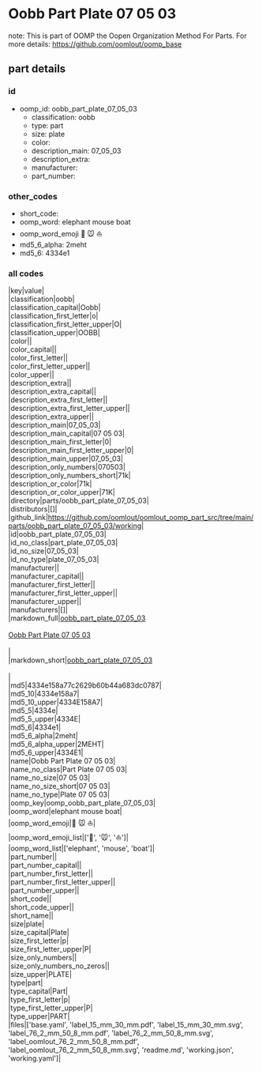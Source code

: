 # Oobb Part Plate 07 05 03  

note: This is part of OOMP the Oopen Organization Method For Parts. For more details: https://github.com/oomlout/oomp_base

##  part details





### id
* oomp_id: oobb_part_plate_07_05_03
  * classification: oobb
  * type: part
  * size: plate
  * color: 
  * description_main: 07_05_03
  * description_extra: 
  * manufacturer: 
  * part_number: 

### other_codes
* short_code: 
* oomp_word: elephant mouse boat
* oomp_word_emoji :elephant: :mouse: :boat:
* md5_6_alpha: 2meht
* md5_6: 4334e1

### all codes 
|key|value|  
|classification|oobb|  
|classification_capital|Oobb|  
|classification_first_letter|o|  
|classification_first_letter_upper|O|  
|classification_upper|OOBB|  
|color||  
|color_capital||  
|color_first_letter||  
|color_first_letter_upper||  
|color_upper||  
|description_extra||  
|description_extra_capital||  
|description_extra_first_letter||  
|description_extra_first_letter_upper||  
|description_extra_upper||  
|description_main|07_05_03|  
|description_main_capital|07 05 03|  
|description_main_first_letter|0|  
|description_main_first_letter_upper|0|  
|description_main_upper|07_05_03|  
|description_only_numbers|070503|  
|description_only_numbers_short|71k|  
|description_or_color|71k|  
|description_or_color_upper|71K|  
|directory|parts/oobb_part_plate_07_05_03|  
|distributors|[]|  
|github_link|https://github.com/oomlout/oomlout_oomp_part_src/tree/main/parts/oobb_part_plate_07_05_03/working|  
|id|oobb_part_plate_07_05_03|  
|id_no_class|part_plate_07_05_03|  
|id_no_size|07_05_03|  
|id_no_type|plate_07_05_03|  
|manufacturer||  
|manufacturer_capital||  
|manufacturer_first_letter||  
|manufacturer_first_letter_upper||  
|manufacturer_upper||  
|manufacturers|[]|  
|markdown_full|[oobb_part_plate_07_05_03](https://github.com/oomlout/oomlout_oomp_part_src/tree/main/parts/oobb_part_plate_07_05_03/working)<br>[](https://github.com/oomlout/oomlout_oomp_part_src/tree/main/parts/oobb_part_plate_07_05_03/working)<br>[Oobb Part Plate 07 05 03](https://github.com/oomlout/oomlout_oomp_part_src/tree/main/parts/oobb_part_plate_07_05_03/working)<br><br>|  
|markdown_short|[oobb_part_plate_07_05_03](https://github.com/oomlout/oomlout_oomp_part_src/tree/main/parts/oobb_part_plate_07_05_03/working)<br><br>|  
|md5|4334e158a77c2629b60b44a683dc0787|  
|md5_10|4334e158a7|  
|md5_10_upper|4334E158A7|  
|md5_5|4334e|  
|md5_5_upper|4334E|  
|md5_6|4334e1|  
|md5_6_alpha|2meht|  
|md5_6_alpha_upper|2MEHT|  
|md5_6_upper|4334E1|  
|name|Oobb Part Plate 07 05 03|  
|name_no_class|Part Plate 07 05 03|  
|name_no_size|07 05 03|  
|name_no_size_short|07 05 03|  
|name_no_type|Plate 07 05 03|  
|oomp_key|oomp_oobb_part_plate_07_05_03|  
|oomp_word|elephant mouse boat|  
|oomp_word_emoji|:elephant: :mouse: :boat:|  
|oomp_word_emoji_list|[':elephant:', ':mouse:', ':boat:']|  
|oomp_word_list|['elephant', 'mouse', 'boat']|  
|part_number||  
|part_number_capital||  
|part_number_first_letter||  
|part_number_first_letter_upper||  
|part_number_upper||  
|short_code||  
|short_code_upper||  
|short_name||  
|size|plate|  
|size_capital|Plate|  
|size_first_letter|p|  
|size_first_letter_upper|P|  
|size_only_numbers||  
|size_only_numbers_no_zeros||  
|size_upper|PLATE|  
|type|part|  
|type_capital|Part|  
|type_first_letter|p|  
|type_first_letter_upper|P|  
|type_upper|PART|  
|files|['base.yaml', 'label_15_mm_30_mm.pdf', 'label_15_mm_30_mm.svg', 'label_76_2_mm_50_8_mm.pdf', 'label_76_2_mm_50_8_mm.svg', 'label_oomlout_76_2_mm_50_8_mm.pdf', 'label_oomlout_76_2_mm_50_8_mm.svg', 'readme.md', 'working.json', 'working.yaml']|  
